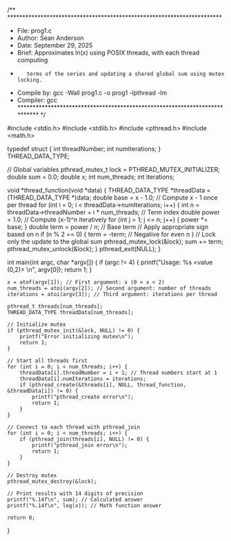 /** ***********************************************************************
 * File: prog1.c
 * Author: Sean Anderson
 * Date: September 29, 2025
 * Brief: Approximates ln(x) using POSIX threads, with each thread computing
 *        terms of the series and updating a shared global sum using mutex locking.
 * Compile by: gcc -Wall prog1.c -o prog1 -lpthread -lm
 * Compiler: gcc
 *************************************************************************** */

#include <stdio.h>
#include <stdlib.h>
#include <pthread.h>
#include <math.h>

typedef struct {
    int threadNumber;
    int numIterations;
} THREAD_DATA_TYPE;

// Global variables
pthread_mutex_t lock = PTHREAD_MUTEX_INITIALIZER;
double sum = 0.0;
double x;
int num_threads;
int iterations;

void *thread_function(void *data) {
    THREAD_DATA_TYPE *threadData = (THREAD_DATA_TYPE *)data;
    double base = x - 1.0; // Compute x - 1 once per thread
    for (int i = 0; i < threadData->numIterations; i++) {
        int n = threadData->threadNumber + i * num_threads; // Term index
        double power = 1.0;
        // Compute (x-1)^n iteratively
        for (int j = 1; j <= n; j++) {
            power *= base;
        }
        double term = power / n; // Base term
        // Apply appropriate sign based on n
        if (n % 2 == 0) {
            term = -term; // Negative for even n
        }
        // Lock only the update to the global sum
        pthread_mutex_lock(&lock);
        sum += term;
        pthread_mutex_unlock(&lock);
    }
    pthread_exit(NULL);
}

int main(int argc, char *argv[]) {
    if (argc != 4) {
        printf("Usage: %s <value (0,2)> <Number of Threads> <Num of iterations>\n", argv[0]);
        return 1;
    }

    x = atof(argv[1]); // First argument: x (0 < x < 2)
    num_threads = atoi(argv[2]); // Second argument: number of threads
    iterations = atoi(argv[3]); // Third argument: iterations per thread

    pthread_t threads[num_threads];
    THREAD_DATA_TYPE threadData[num_threads];

    // Initialize mutex
    if (pthread_mutex_init(&lock, NULL) != 0) {
        printf("Error initializing mutex\n");
        return 1;
    }

    // Start all threads first
    for (int i = 0; i < num_threads; i++) {
        threadData[i].threadNumber = i + 1; // Thread numbers start at 1
        threadData[i].numIterations = iterations;
        if (pthread_create(&threads[i], NULL, thread_function, &threadData[i]) != 0) {
            printf("pthread_create error\n");
            return 1;
        }
    }

    // Connect to each thread with pthread_join
    for (int i = 0; i < num_threads; i++) {
        if (pthread_join(threads[i], NULL) != 0) {
            printf("pthread_join error\n");
            return 1;
        }
    }

    // Destroy mutex
    pthread_mutex_destroy(&lock);

    // Print results with 14 digits of precision
    printf("%.14f\n", sum); // Calculated answer
    printf("%.14f\n", log(x)); // Math function answer

    return 0;
}